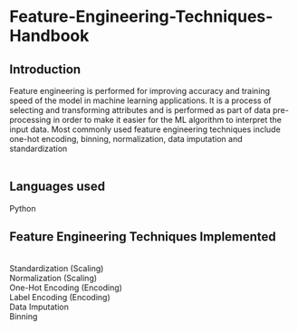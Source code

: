 # Feature-Engineering-Techniques-Handbook
## Introduction
Feature engineering is performed for improving accuracy and training speed of the model in machine learning applications. It is a process of selecting and transforming attributes and is performed as part of data pre-processing in order to make it easier for the ML algorithm to interpret the input data. Most commonly used feature engineering techniques include one-hot encoding, binning, normalization, data imputation and standardization
<br />
<br />
## Languages used
Python
<br />
## Feature Engineering Techniques Implemented
<br />
Standardization (Scaling)
<br />
Normalization (Scaling)
<br />
One-Hot Encoding (Encoding)
<br />
Label Encoding (Encoding)
<br />
Data Imputation
<br />
Binning
